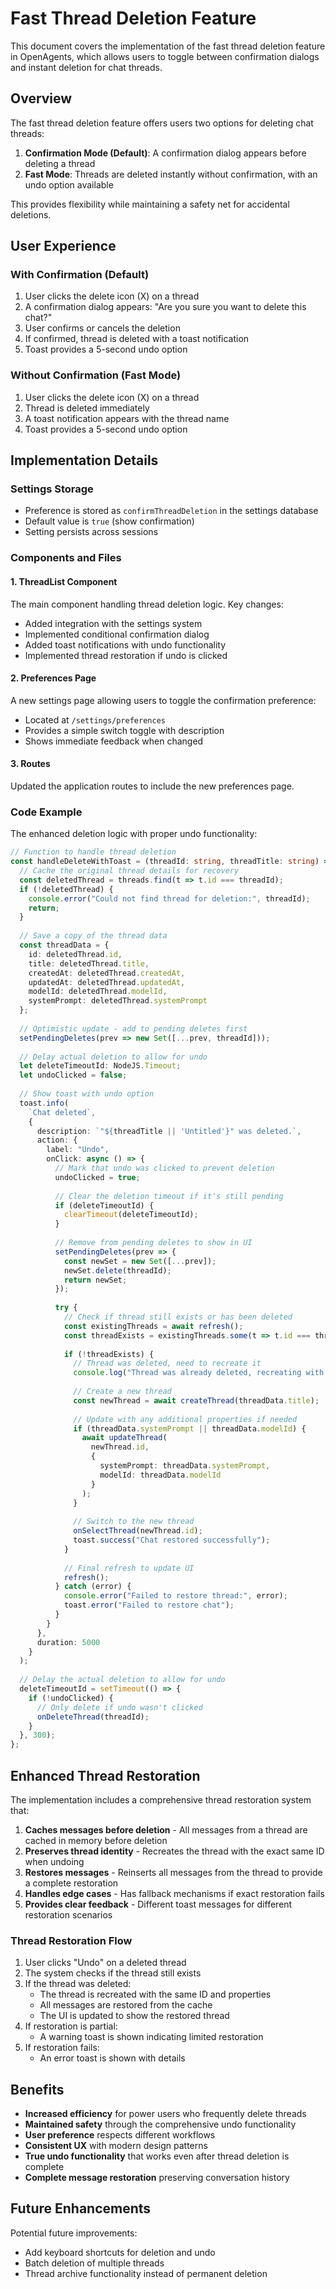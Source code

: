 # Fast Thread Deletion Feature

This document covers the implementation of the fast thread deletion feature in OpenAgents, which allows users to toggle between confirmation dialogs and instant deletion for chat threads.

## Overview

The fast thread deletion feature offers users two options for deleting chat threads:

1. **Confirmation Mode (Default)**: A confirmation dialog appears before deleting a thread
2. **Fast Mode**: Threads are deleted instantly without confirmation, with an undo option available 

This provides flexibility while maintaining a safety net for accidental deletions.

## User Experience

### With Confirmation (Default)
1. User clicks the delete icon (X) on a thread
2. A confirmation dialog appears: "Are you sure you want to delete this chat?"
3. User confirms or cancels the deletion
4. If confirmed, thread is deleted with a toast notification
5. Toast provides a 5-second undo option

### Without Confirmation (Fast Mode)
1. User clicks the delete icon (X) on a thread
2. Thread is deleted immediately
3. A toast notification appears with the thread name
4. Toast provides a 5-second undo option

## Implementation Details

### Settings Storage
- Preference is stored as `confirmThreadDeletion` in the settings database
- Default value is `true` (show confirmation)
- Setting persists across sessions

### Components and Files

#### 1. ThreadList Component
The main component handling thread deletion logic. Key changes:
- Added integration with the settings system
- Implemented conditional confirmation dialog
- Added toast notifications with undo functionality
- Implemented thread restoration if undo is clicked

#### 2. Preferences Page
A new settings page allowing users to toggle the confirmation preference:
- Located at `/settings/preferences`
- Provides a simple switch toggle with description
- Shows immediate feedback when changed

#### 3. Routes
Updated the application routes to include the new preferences page.

### Code Example

The enhanced deletion logic with proper undo functionality:

```typescript
// Function to handle thread deletion
const handleDeleteWithToast = (threadId: string, threadTitle: string) => {
  // Cache the original thread details for recovery
  const deletedThread = threads.find(t => t.id === threadId);
  if (!deletedThread) {
    console.error("Could not find thread for deletion:", threadId);
    return;
  }
  
  // Save a copy of the thread data
  const threadData = {
    id: deletedThread.id,
    title: deletedThread.title,
    createdAt: deletedThread.createdAt,
    updatedAt: deletedThread.updatedAt,
    modelId: deletedThread.modelId,
    systemPrompt: deletedThread.systemPrompt
  };
  
  // Optimistic update - add to pending deletes first
  setPendingDeletes(prev => new Set([...prev, threadId]));
  
  // Delay actual deletion to allow for undo
  let deleteTimeoutId: NodeJS.Timeout;
  let undoClicked = false;
  
  // Show toast with undo option
  toast.info(
    `Chat deleted`,
    {
      description: `"${threadTitle || 'Untitled'}" was deleted.`,
      action: {
        label: "Undo",
        onClick: async () => {
          // Mark that undo was clicked to prevent deletion
          undoClicked = true;
          
          // Clear the deletion timeout if it's still pending
          if (deleteTimeoutId) {
            clearTimeout(deleteTimeoutId);
          }
          
          // Remove from pending deletes to show in UI
          setPendingDeletes(prev => {
            const newSet = new Set([...prev]);
            newSet.delete(threadId);
            return newSet;
          });
          
          try {
            // Check if thread still exists or has been deleted
            const existingThreads = await refresh();
            const threadExists = existingThreads.some(t => t.id === threadId);
            
            if (!threadExists) {
              // Thread was deleted, need to recreate it
              console.log("Thread was already deleted, recreating with data:", threadData);
              
              // Create a new thread
              const newThread = await createThread(threadData.title);
              
              // Update with any additional properties if needed
              if (threadData.systemPrompt || threadData.modelId) {
                await updateThread(
                  newThread.id, 
                  { 
                    systemPrompt: threadData.systemPrompt,
                    modelId: threadData.modelId
                  }
                );
              }
              
              // Switch to the new thread
              onSelectThread(newThread.id);
              toast.success("Chat restored successfully");
            }
            
            // Final refresh to update UI
            refresh();
          } catch (error) {
            console.error("Failed to restore thread:", error);
            toast.error("Failed to restore chat");
          }
        }
      },
      duration: 5000
    }
  );
  
  // Delay the actual deletion to allow for undo
  deleteTimeoutId = setTimeout(() => {
    if (!undoClicked) {
      // Only delete if undo wasn't clicked
      onDeleteThread(threadId);
    }
  }, 300);
};
```

## Enhanced Thread Restoration

The implementation includes a comprehensive thread restoration system that:

1. **Caches messages before deletion** - All messages from a thread are cached in memory before deletion
2. **Preserves thread identity** - Recreates the thread with the exact same ID when undoing
3. **Restores messages** - Reinserts all messages from the thread to provide a complete restoration
4. **Handles edge cases** - Has fallback mechanisms if exact restoration fails
5. **Provides clear feedback** - Different toast messages for different restoration scenarios

### Thread Restoration Flow

1. User clicks "Undo" on a deleted thread
2. The system checks if the thread still exists
3. If the thread was deleted:
   - The thread is recreated with the same ID and properties
   - All messages are restored from the cache
   - The UI is updated to show the restored thread
4. If restoration is partial:
   - A warning toast is shown indicating limited restoration
5. If restoration fails:
   - An error toast is shown with details

## Benefits

- **Increased efficiency** for power users who frequently delete threads
- **Maintained safety** through the comprehensive undo functionality
- **User preference** respects different workflows
- **Consistent UX** with modern design patterns
- **True undo functionality** that works even after thread deletion is complete
- **Complete message restoration** preserving conversation history

## Future Enhancements

Potential future improvements:
- Add keyboard shortcuts for deletion and undo
- Batch deletion of multiple threads
- Thread archive functionality instead of permanent deletion